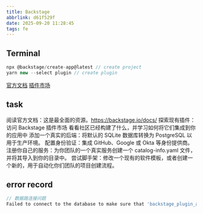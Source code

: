 ```yaml
---
title: Backstage
abbrlink: d61f529f
date: 2025-09-20 11:28:45
tags: fe
---
```


## Terminal
```js
npx @backstage/create-app@latest // create project
yarn new --select plugin // create plugin 
```

<a href="https://backstage.io/docs/" target="_blank">官方文档</a>
<a href="https://backstage.io/plugins/" target="_blank">插件市场</a>

## task
阅读官方文档：这是最全面的资源。https://backstage.io/docs/
探索现有插件：访问 Backstage 插件市场 看看社区已经构建了什么，并学习如何将它们集成到你的应用中
添加一个真实的后端：将默认的 SQLite 数据库转换为 PostgreSQL 以用于生产环境。
配置身份验证：集成 GitHub、Google 或 Okta 等身份提供商。
注册你自己的服务：为你团队的一个真实服务创建一个 catalog-info.yaml 文件，并将其导入到你的目录中。
尝试脚手架：修改一个现有的软件模板，或者创建一个新的，用于自动化你们团队的项目创建流程。

## error record
```js
// 数据路连接问题
Failed to connect to the database to make sure that 'backstage_plugin_app' exists, AggregateError
```